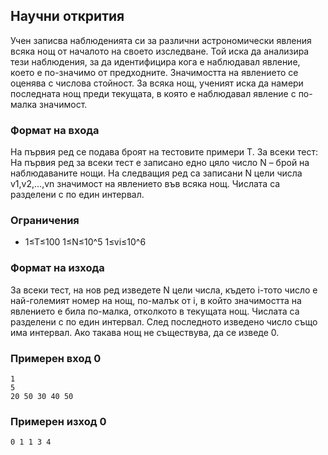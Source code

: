 ## Научни открития

Учен записва наблюденията си за различни астрономически явления всяка нощ от началото на своето изследване. Той иска да анализира тези наблюдения, за да идентифицира кога е наблюдавал явление, което е по-значимо от предходните. Значимостта на явлението се оценява с числова стойност. За всяка нощ, ученият иска да намери последната нощ преди текущата, в която е наблюдавал явление с по-малка значимост. 

### Формат на входа

На първия ред се подава броят на тестовите примери T. За всеки тест: На първия ред за всеки тест е записано едно цяло число N – брой на наблюдаваните нощи. На следващия ред са записани N цели числа v1,v2,...,vn значимост на явлението във всяка нощ. Числата са разделени с по един интервал.

### Ограничения

- 1≤T≤100 1≤N≤10^5 1≤vi≤10^6 

### Формат на изхода

За всеки тест, на нов ред изведете N цели числа, където i-тото число е най-големият номер на нощ, по-малък от i, в който значимостта на явлението е била по-малка, отколкото в текущата нощ. Числата са разделени с по един интервал. След последното изведено число също има интервал. Ако такава нощ не съществува, да се изведе 0. 

### Примерен вход 0

```
1 
5 
20 50 30 40 50 
```

### Примерен изход 0

```
0 1 1 3 4
```
